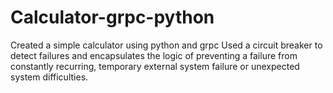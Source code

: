 # Calculator-grpc-python
Created a simple calculator using python and grpc
Used a circuit breaker to detect failures and encapsulates the logic of preventing a failure from constantly recurring, temporary external system failure or unexpected system difficulties.
